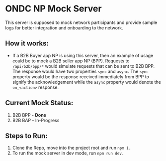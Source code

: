 # ONDC NP Mock Server
This server is supposed to mock network participants and provide sample logs for better integration and onboarding to the network. 

## How it works:
 - If a B2B Buyer app NP is using this server, then an example of usage could be to mock a B2B seller app NP (BPP). Requests to `/api/b2b/bpp/*` would simulate requests that can be sent to B2B BPP. The response would have two properties `sync` and `async`. The `sync` property would be the response received immediately from BPP to signify the acknowledgement while the `async` property would denote the `on_<action>` response.

## Current Mock Status:
1. B2B BPP - **Done**
2. B2B BAP - In-Progress

## Steps to Run:
1. Clone the Repo, move into the project root and run `npm i`.
2. To run the mock server in dev mode, run `npm run dev`.